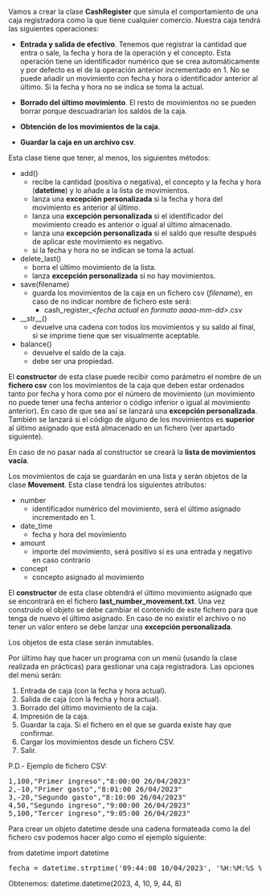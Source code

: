 ﻿Vamos a crear la clase **CashRegister** que simula el comportamiento de una caja registradora como la que tiene cualquier comercio. Nuestra caja tendrá las siguientes operaciones:

- **Entrada y salida de efectivo**. Tenemos que registrar la cantidad que entra o sale, la fecha y hora de la operación y el concepto. Esta operación tiene un identificador numérico que se crea automáticamente y por defecto es el de la operación anterior incrementado en 1. No se puede añadir un movimiento con fecha y hora o identificador anterior al último. Si la fecha y hora no se indica se toma la actual.

- **Borrado del último movimiento**. El resto de movimientos no se pueden borrar porque descuadrarían los saldos de la caja.

- **Obtención de los movimientos de la caja**.

- **Guardar la caja en un archivo csv**.

Esta clase tiene que tener, al menos, los siguientes métodos:

- add()
  - recibe la cantidad (positiva o negativa), el concepto y la fecha y hora (**datetime**) y lo añade a la lista de movimientos.
  - lanza una **excepción personalizada** si la fecha y hora del movimiento es anterior al último.
  - lanza una **excepción personalizada** si el identificador del movimiento creado es anterior o igual al último almacenado.
  - lanza una **excepción personalizada** si el saldo que resulte después de aplicar este movimiento es negativo.
  - si la fecha y hora no se indican se toma la actual.
- delete\_last()
  - borra el último movimiento de la lista.
  - lanza **excepción personalizada** si no hay movimientos.
- save(filename)
  - guarda los movimientos de la caja en un fichero csv (*filename*), en caso de no indicar nombre de fichero este será:
    - cash\_register\_*\<fecha actual en formato aaaa-mm-dd>*.csv
- \_\_str\_\_()
  - devuelve una cadena con todos los movimientos y su saldo al final, si se imprime tiene que ser visualmente aceptable.
- balance()
  - devuelve el saldo de la caja.
  - debe ser una propiedad.

El **constructor** de esta clase puede recibir como parámetro el nombre de un **fichero csv** con los movimientos de la caja que deben estar ordenados tanto por fecha y hora como por el número de movimiento (un movimiento no puede tener una fecha anterior o código inferior o igual al movimiento anterior). En caso de que sea así se lanzará una **excepción personalizada**. También se lanzará si el código de alguno de los movimientos es **superior** al último asignado que está almacenado en un fichero (ver apartado siguiente).

En caso de no pasar nada al constructor se creará la **lista de movimientos vacía**.

Los movimientos de caja se guardarán en una lista y serán objetos de la clase **Movement**. Esta clase tendrá los siguientes atributos:

- number
  - identificador numérico del movimiento, será el último asignado incrementado en 1.
- date\_time
  - fecha y hora del movimiento
- amount
  - importe del movimiento, será positivo si es una entrada y negativo en caso contrario
- concept
  - concepto asignado al movimiento

El **constructor** de esta clase obtendrá el último movimiento asignado que se encontrará en el fichero <a name="__ddelink__190_2237127989"></a>**last\_number\_movement.txt**. Una vez construido el objeto se debe cambiar el contenido de este fichero para que tenga de nuevo el último asignado. En caso de no existir el archivo o no tener un valor entero se debe lanzar una **excepción personalizada**.

Los objetos de esta clase serán inmutables.

Por último hay que hacer un programa con un menú (usando la clase realizada en prácticas) para gestionar una caja registradora. Las opciones del menú serán:

1. Entrada de caja (con la fecha y hora actual).
1. Salida de caja (con la fecha y hora actual).
1. Borrado del último movimiento de la caja.
1. Impresión de la caja.
1. Guardar la caja. Si el fichero en el que se guarda existe hay que confirmar.
1. Cargar los movimientos desde un fichero CSV.
1. Salir.

P.D.- Ejemplo de fichero CSV:

<pre>
1,100,"Primer ingreso","8:00:00 26/04/2023"
2,-10,"Primer gasto","8:01:00 26/04/2023"
3,-20,"Segundo gasto","8:10:00 26/04/2023"
4,50,"Segundo ingreso","9:00:00 26/04/2023"
5,100,"Tercer ingreso","9:05:00 26/04/2023"
</pre>
Para crear un objeto datetime desde una cadena formateada como la del fichero csv podemos hacer algo como el ejemplo siguiente:

from datetime import datetime
<pre>
fecha = datetime.strptime('09:44:08 10/04/2023', '%H:%M:%S %d/%m/%Y')
</pre>
Obtenemos: datetime.datetime(2023, 4, 10, 9, 44, 8)



